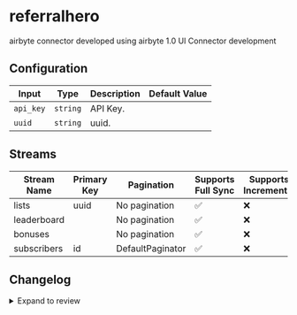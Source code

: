 # referralhero
airbyte connector developed using airbyte 1.0 UI Connector development

## Configuration

| Input | Type | Description | Default Value |
|-------|------|-------------|---------------|
| `api_key` | `string` | API Key.  |  |
| `uuid` | `string` | uuid.  |  |

## Streams
| Stream Name | Primary Key | Pagination | Supports Full Sync | Supports Incremental |
|-------------|-------------|------------|---------------------|----------------------|
| lists | uuid | No pagination | ✅ |  ❌  |
| leaderboard |  | No pagination | ✅ |  ❌  |
| bonuses |  | No pagination | ✅ |  ❌  |
| subscribers | id | DefaultPaginator | ✅ |  ❌  |

## Changelog

<details>
  <summary>Expand to review</summary>

| Version          | Date              | Pull Request | Subject        |
|------------------|-------------------|--------------|----------------|
| 0.0.1 | 2024-10-06 | | Initial release by [@bala-ceg](https://github.com/bala-ceg) via Connector Builder |

</details>

